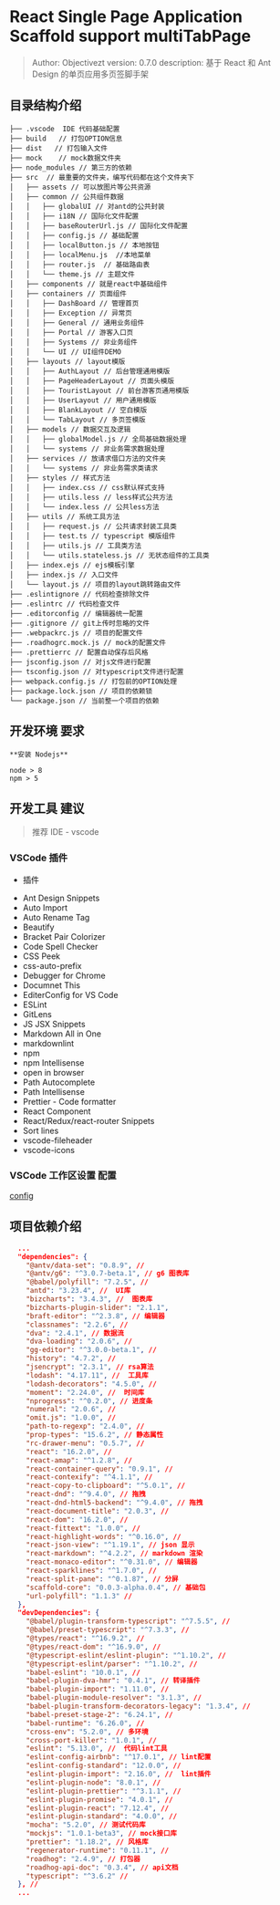 # React Single Page Application Scaffold support multiTabPage

> Author: Objectivezt
> version: 0.7.0
> description: 基于 React 和 Ant Design 的单页应用多页签脚手架

## 目录结构介绍

```
├── .vscode  IDE 代码基础配置
├── build   // 打包OPTION信息
├── dist   // 打包输入文件
├── mock    // mock数据文件夹
├── node_modules // 第三方的依赖
├── src  // 最重要的文件夹，编写代码都在这个文件夹下
│   ├── assets // 可以放图片等公共资源
│   ├── common // 公共组件数据
│   │   ├── globalUI // 对antd的公共封装
│   │   ├── i18N // 国际化文件配置
│   │   ├── baseRouterUrl.js // 国际化文件配置
│   │   ├── config.js // 基础配置
│   │   ├── localButton.js // 本地按钮
│   │   ├── localMenu.js  //本地菜单
│   │   ├── router.js  // 基础路由表
│   │   └── theme.js // 主题文件
│   ├── components // 就是react中基础组件
│   ├── containers // 页面组件
│   │   ├── DashBoard // 管理首页
│   │   ├── Exception // 异常页
│   │   ├── General // 通用业务组件
│   │   ├── Portal // 游客入口页
│   │   ├── Systems // 非业务组件
│   │   └── UI // UI组件DEMO
│   ├── layouts // layout模版
│   │   ├── AuthLayout // 后台管理通用模版
│   │   ├── PageHeaderLayout // 页面头模版
│   │   ├── TouristLayout // 前台游客页通用模版
│   │   ├── UserLayout // 用户通用模版
│   │   ├── BlankLayout // 空白模版
│   │   └── TabLayout // 多页签模版
│   ├── models // 数据交互及逻辑
│   │   ├── globalModel.js // 全局基础数据处理
│   │   └── systems // 非业务需求数据处理
│   ├── services // 放请求借口方法的文件夹
│   │   └── systems // 非业务需求类请求
│   ├── styles // 样式方法
│   │   ├── index.css // css默认样式支持
│   │   ├── utils.less // less样式公共方法
│   │   └── index.less // 公共less方法
│   ├── utils // 系统工具方法
│   │   ├── request.js // 公共请求封装工具类
│   │   ├── test.ts // typescript 模版组件
│   │   ├── utils.js // 工具类方法
│   │   └── utils.stateless.js // 无状态组件的工具类
│   ├── index.ejs // ejs模板引擎
│   ├── index.js // 入口文件
│   └── layout.js // 项目的layout跳转路由文件
├── .eslintignore // 代码检查排除文件
├── .eslintrc // 代码检查文件
├── .editorconfig // 编辑器统一配置
├── .gitignore // git上传时忽略的文件
├── .webpackrc.js // 项目的配置文件
├── .roadhogrc.mock.js // mock的配置文件
├── .prettierrc // 配置自动保存后风格
├── jsconfig.json // 对js文件进行配置
├── tsconfig.json // 对typescript文件进行配置
├── webpack.config.js // 打包前的OPTION处理
├── package.lock.json // 项目的依赖锁
└── package.json // 当前整一个项目的依赖
```

## 开发环境 要求

    **安装 Nodejs**

    node > 8
    npm > 5

## 开发工具 建议

> 推荐 IDE - vscode

### VSCode 插件

- 插件

* Ant Design Snippets
* Auto Import
* Auto Rename Tag
* Beautify
* Bracket Pair Colorizer
* Code Spell Checker
* CSS Peek
* css-auto-prefix
* Debugger for Chrome
* Documnet This
* EditerConfig for VS Code
* ESLint
* GitLens
* JS JSX Snippets
* Markdown All in One
* markdownlint
* npm
* npm Intellisense
* open in browser
* Path Autocomplete
* Path Intellisense
* Prettier - Code formatter
* React Component
* React/Redux/react-router Snippets
* Sort lines
* vscode-fileheader
* vscode-icons

### VSCode 工作区设置 配置

[config](.vscode/settings.json)

## 项目依赖介绍

```json
  ...
  "dependencies": {
    "@antv/data-set": "0.8.9", //
    "@antv/g6": "^3.0.7-beta.1", // g6 图表库
    "@babel/polyfill": "7.2.5", //
    "antd": "3.23.4", //  UI库
    "bizcharts": "3.4.3", //  图表库
    "bizcharts-plugin-slider": "2.1.1",  
    "braft-editor": "^2.3.8", // 编辑器
    "classnames": "2.2.6", //
    "dva": "2.4.1", // 数据流
    "dva-loading": "2.0.6", //
    "gg-editor": "^3.0.0-beta.1", //
    "history": "4.7.2", //
    "jsencrypt": "2.3.1", // rsa算法
    "lodash": "4.17.11", //  工具库
    "lodash-decorators": "4.5.0", //
    "moment": "2.24.0", //  时间库
    "nprogress": "^0.2.0", // 进度条
    "numeral": "2.0.6", //
    "omit.js": "1.0.0", //
    "path-to-regexp": "2.4.0", //
    "prop-types": "15.6.2", // 静态属性
    "rc-drawer-menu": "0.5.7", //
    "react": "16.2.0", //
    "react-amap": "^1.2.8", //
    "react-container-query": "0.9.1", //
    "react-contexify": "^4.1.1", //
    "react-copy-to-clipboard": "^5.0.1", //
    "react-dnd": "^9.4.0", // 拖拽
    "react-dnd-html5-backend": "^9.4.0", // 拖拽
    "react-document-title": "2.0.3", // 
    "react-dom": "16.2.0", //
    "react-fittext": "1.0.0", // 
    "react-highlight-words": "^0.16.0", //
    "react-json-view": "^1.19.1", // json 显示
    "react-markdown": "^4.2.2", // markdown 渲染
    "react-monaco-editor": "^0.31.0", // 编辑器
    "react-sparklines": "^1.7.0", //
    "react-split-pane": "^0.1.87", // 分屏
    "scaffold-core": "0.0.3-alpha.0.4", // 基础包
    "url-polyfill": "1.1.3" //
  }, 
  "devDependencies": {
    "@babel/plugin-transform-typescript": "^7.5.5", //
    "@babel/preset-typescript": "^7.3.3", //
    "@types/react": "^16.9.2", //
    "@types/react-dom": "^16.9.0", //
    "@typescript-eslint/eslint-plugin": "^1.10.2", //
    "@typescript-eslint/parser": "^1.10.2", //
    "babel-eslint": "10.0.1", //
    "babel-plugin-dva-hmr": "0.4.1", // 转译插件
    "babel-plugin-import": "1.11.0", //
    "babel-plugin-module-resolver": "3.1.3", //
    "babel-plugin-transform-decorators-legacy": "1.3.4", //
    "babel-preset-stage-2": "6.24.1", //
    "babel-runtime": "6.26.0", //
    "cross-env": "5.2.0", // 多环境
    "cross-port-killer": "1.0.1", //
    "eslint": "5.13.0", //  代码lint工具
    "eslint-config-airbnb": "^17.0.1", // lint配置
    "eslint-config-standard": "12.0.0", //
    "eslint-plugin-import": "2.16.0", //  lint插件
    "eslint-plugin-node": "8.0.1", //
    "eslint-plugin-prettier": "^3.1.1", //
    "eslint-plugin-promise": "4.0.1", //
    "eslint-plugin-react": "7.12.4", //
    "eslint-plugin-standard": "4.0.0", //
    "mocha": "5.2.0", // 测试代码库
    "mockjs": "1.0.1-beta3", // mock接口库
    "prettier": "1.18.2", // 风格库
    "regenerator-runtime": "0.11.1", // 
    "roadhog": "2.4.9", // 打包器
    "roadhog-api-doc": "0.3.4", // api文档
    "typescript": "^3.6.2" // 
  }, //
  ...
```